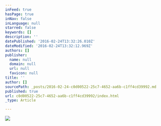 ```yaml
---
inFeed: true
hasPage: true
inNav: false
inLanguage: null
starred: false
keywords: []
description: ''
datePublished: '2016-02-24T13:32:26.010Z'
dateModified: '2016-02-24T13:32:12.969Z'
authors: []
publisher:
  name: null
  domain: null
  url: null
  favicon: null
title: ''
author: []
sourcePath: _posts/2016-02-24-c0d00522-25c7-4652-aa6b-c1ff4cd39992.md
published: true
url: c0d00522-25c7-4652-aa6b-c1ff4cd39992/index.html
_type: Article

---
```

![](https://the-grid-user-content.s3-us-west-2.amazonaws.com/678bd939-6b1a-44df-90da-85108b5c7226.jpg)
